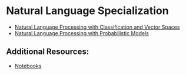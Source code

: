 # Natural Language Specialization

* [Natural Language Processing with Classification and Vector Spaces]()
* [Natural Language Processing with Probabilistic Models]()

## Additional Resources: 

* [Notebooks](https://notebooks.quantumstat.com/?utm_campaign=NLP%20News&utm_medium=email&utm_source=Revue%20newsletter)
